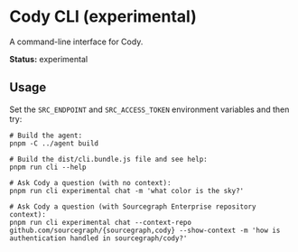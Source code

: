 # Cody CLI (experimental)

A command-line interface for Cody.

**Status:** experimental

## Usage

Set the `SRC_ENDPOINT` and `SRC_ACCESS_TOKEN` environment variables and then try:

```
# Build the agent:
pnpm -C ../agent build

# Build the dist/cli.bundle.js file and see help:
pnpm run cli --help

# Ask Cody a question (with no context):
pnpm run cli experimental chat -m 'what color is the sky?'

# Ask Cody a question (with Sourcegraph Enterprise repository context):
pnpm run cli experimental chat --context-repo github.com/sourcegraph/{sourcegraph,cody} --show-context -m 'how is authentication handled in sourcegraph/cody?'
```
